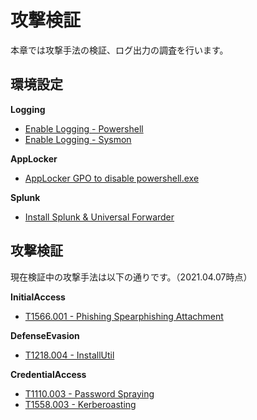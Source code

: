 # 攻撃検証

本章では攻撃手法の検証、ログ出力の調査を行います。

環境設定
-------------

**Logging**
- [Enable Logging - Powershell](lab/logging-powershell.md)
- [Enable Logging - Sysmon](lab/logging-sysmon.md)

**AppLocker**
- [AppLocker GPO to disable powershell.exe](lab/AppLocker_GPO_for_PS.md)

**Splunk**
- [Install Splunk & Universal Forwarder](lab/Splunk.md)

攻撃検証
-------------
現在検証中の攻撃手法は以下の通りです。（2021.04.07時点）

**InitialAccess**
- [T1566.001 - Phishing Spearphishing Attachment](InitialAccess/T1566.001.md)

**DefenseEvasion**
- [T1218.004 - InstallUtil](DefenseEvasion/T1218.004.md)

**CredentialAccess**
- [T1110.003 - Password Spraying](CredentialAccess/T1110.003.md)
- [T1558.003 - Kerberoasting](CredentialAccess/T1558.003.md)